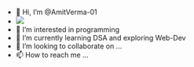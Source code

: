 - 👋 Hi, I’m @AmitVerma-01
- ![](https://user-images.githubusercontent.com/58959408/232639433-cb0aea21-66f0-4508-a771-85e2089c5a87.gif)
- 👀 I’m interested in programming
- 🌱 I’m currently learning DSA and exploring Web-Dev
- 💞️ I’m looking to collaborate on ...
- 📫 How to reach me ...

<!---
AmitVerma-01/AmitVerma-01 is a ✨ special ✨ repository because its `README.md` (this file) appears on your GitHub profile.
You can click the Preview link to take a look at your changes.
--->
